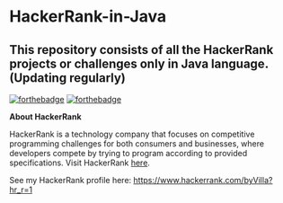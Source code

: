 # HackerRank-in-Java
## This repository consists of all the HackerRank projects or challenges only in Java language. (Updating regularly)

[![forthebadge](https://forthebadge.com/images/badges/made-with-java.svg)](https://forthebadge.com) [![forthebadge](https://forthebadge.com/images/badges/built-with-love.svg)](https://forthebadge.com)

**About HackerRank**

HackerRank is a technology company that focuses on competitive programming challenges for both consumers and businesses, where developers compete by trying to program according to provided specifications. Visit HackerRank [here](https://www.hackerrank.com/).

See my HackerRank profile here: https://www.hackerrank.com/byVilla?hr_r=1
